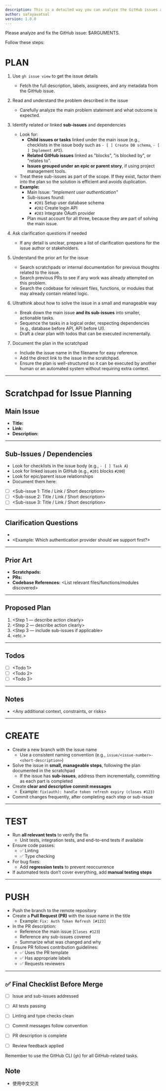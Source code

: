 ```yaml
---
description: This is a detailed way you can analyze the GitHub issues and let Claude handle them in best possible way.
author: safayavatsal
version: 1.0.0
---
```


Please analyze and fix the GitHub issue: $ARGUMENTS.

Follow these steps:

# PLAN
1. Use `gh issue view` to get the issue details  
   - Fetch the full description, labels, assignees, and any metadata from the GitHub issue.

2. Read and understand the problem described in the issue  
   - Carefully analyze the main problem statement and what outcome is expected.

3. Identify related or linked **sub-issues** and dependencies  
   - Look for:
     - **Child issues or tasks** linked under the main issue (e.g., checklists in the issue body such as `- [ ] Create DB schema`, `- [ ] Implement API`).
     - **Related GitHub issues** linked as "blocks", "is blocked by", or "relates to".  
     - **Issues grouped under an epic or parent story**, if using project management tools.  
   - Treat these sub-issues as part of the scope. If they exist, factor them into the plan so the solution is efficient and avoids duplication.  
   - **Example:**  
     - Main Issue: *"Implement user authentication"*  
     - Sub-issues found:  
       - `#201` Setup user database schema  
       - `#202` Create login API  
       - `#203` Integrate OAuth provider  
     - Plan must account for all three, because they are part of solving the main issue.

4. Ask clarification questions if needed  
   - If any detail is unclear, prepare a list of clarification questions for the issue author or stakeholders.

5. Understand the prior art for the issue  
   - Search scratchpads or internal documentation for previous thoughts related to the issue.  
   - Search previous PRs to see if any work was already attempted on this problem.  
   - Search the codebase for relevant files, functions, or modules that may already contain related logic.

6. Ultrathink about how to solve the issue in a small and manageable way  
   - Break down the main issue **and its sub-issues** into smaller, actionable tasks.  
   - Sequence the tasks in a logical order, respecting dependencies (e.g., database before API, API before UI).  
   - Draft a clear plan with todos that can be executed incrementally.

7. Document the plan in the scratchpad  
   - Include the issue name in the filename for easy reference.  
   - Add the direct link to the issue in the scratchpad.  
   - Ensure the plan is well-structured so it can be executed by another human or an automated system without requiring extra context.
   
---
   
# Scratchpad for Issue Planning

## Main Issue
- **Title:** <Copy from GitHub issue title>
- **Link:** <Paste GitHub issue link>
- **Description:** <Paste or summarize the main issue description here>

---

## Sub-Issues / Dependencies
- Look for checklists in the issue body (e.g., `- [ ] Task A`)
- Look for linked issues in GitHub (e.g., `#201` blocks `#200`)
- Look for epic/parent issue relationships  
- Document them here:

- [ ] <Sub-issue 1: Title / Link / Short description>
- [ ] <Sub-issue 2: Title / Link / Short description>
- [ ] <Sub-issue 3: Title / Link / Short description>

---

## Clarification Questions
- <List questions if any part of the issue is unclear>
- <Example: Which authentication provider should we support first?>

---

## Prior Art
- **Scratchpads:** <Links to previous notes if found>
- **PRs:** <Links to relevant PRs or branches>
- **Codebase References:** <List relevant files/functions/modules discovered>

---

## Proposed Plan
1. <Step 1 — describe action clearly>
2. <Step 2 — describe action clearly>
3. <Step 3 — include sub-issues if applicable>
4. <etc.>

---

## Todos
- [ ] <Todo 1>
- [ ] <Todo 2>
- [ ] <Todo 3>

---

## Notes
- <Any additional context, constraints, or risks>

---

# CREATE
- Create a new branch with the issue name
  - Use a consistent naming convention (e.g., `issue/<issue-number>-<short-description>`)
- Solve the issue in **small, manageable steps**, following the plan documented in the scratchpad
  - If the issue has **sub-issues**, address them incrementally, committing as each part is completed
- Create **clear and descriptive commit messages**
  - Example: `fix(auth): handle token refresh expiry (closes #123)`
- Commit changes frequently, after completing each step or sub-issue

---

# TEST
- Run **all relevant tests** to verify the fix
  - Unit tests, integration tests, and end-to-end tests if available
- Ensure code passes:
  - ✅ Linting
  - ✅ Type checking
- For bug fixes:
  - Add **regression tests** to prevent reoccurrence
- If automated tests don’t cover everything, add **manual testing steps**

---

# PUSH
- Push the branch to the remote repository
- Create a **Pull Request (PR)** with the issue name in the title
  - Example: `Fix: Auth Token Refresh [#123]`
- In the PR description:
  - Reference the main issue (`Closes #123`)
  - Reference any sub-issues covered
  - Summarize what was changed and why
- Ensure PR follows contribution guidelines:
  - ✅ Uses the PR template
  - ✅ Has appropriate labels
  - ✅ Requests reviewers

---

## ✅ Final Checklist Before Merge
- [ ] Issue and sub-issues addressed
- [ ] All tests passing
- [ ] Linting and type checks clean
- [ ] Commit messages follow convention
- [ ] PR description is complete
- [ ] Review feedback applied


Remember to use the GitHub CLI (`gh`) for all GitHub-related tasks.
## Note
- 使用中文交流
